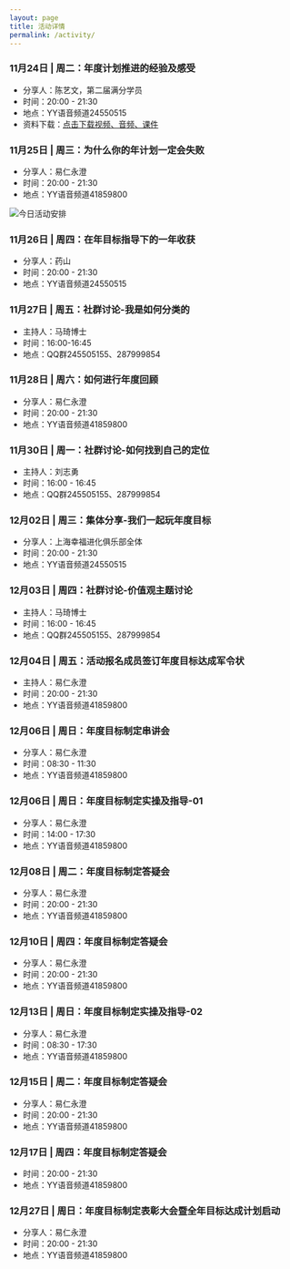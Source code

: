 ```yaml
---
layout: page
title: 活动详情
permalink: /activity/
---
```


### 11月24日 | 周二：年度计划推进的经验及感受

- 分享人：陈艺文，第二届满分学员
- 时间：20:00 - 21:30
- 地点：YY语音频道24550515
- 资料下载：[点击下载视频、音频、课件](http://pan.baidu.com/s/1i3wHhUd)

### 11月25日 | 周三：为什么你的年计划一定会失败

- 分享人：易仁永澄
- 时间：20:00 - 21:30
- 地点：YY语音频道41859800

![今日活动安排](http://77fm42.com1.z0.glb.clouddn.com/web-today.jpg)

### 11月26日 | 周四：在年目标指导下的一年收获

- 分享人：药山
- 时间：20:00 - 21:30
- 地点：YY语音频道24550515

### 11月27日 | 周五：社群讨论-我是如何分类的

- 主持人：马琦博士
- 时间：16:00-16:45
- 地点：QQ群245505155、287999854

### 11月28日 | 周六：如何进行年度回顾

- 分享人：易仁永澄
- 时间：20:00 - 21:30
- 地点：YY语音频道41859800

### 11月30日 | 周一：社群讨论-如何找到自己的定位

- 主持人：刘志勇
- 时间：16:00 - 16:45
- 地点：QQ群245505155、287999854

### 12月02日 | 周三：集体分享-我们一起玩年度目标

- 分享人：上海幸福进化俱乐部全体
- 时间：20:00 - 21:30
- 地点：YY语音频道24550515

### 12月03日 | 周四：社群讨论-价值观主题讨论

- 主持人：马琦博士
- 时间：16:00 - 16:45
- 地点：QQ群245505155、287999854

### 12月04日 | 周五：活动报名成员签订年度目标达成军令状

- 主持人：易仁永澄
- 时间：20:00 - 21:30
- 地点：YY语音频道41859800

### 12月06日 | 周日：年度目标制定串讲会

- 分享人：易仁永澄
- 时间：08:30 - 11:30
- 地点：YY语音频道41859800

### 12月06日 | 周日：年度目标制定实操及指导-01

- 分享人：易仁永澄
- 时间：14:00 - 17:30
- 地点：YY语音频道41859800

### 12月08日 | 周二：年度目标制定答疑会

- 分享人：易仁永澄
- 时间：20:00 - 21:30
- 地点：YY语音频道41859800

### 12月10日 | 周四：年度目标制定答疑会

- 分享人：易仁永澄
- 时间：20:00 - 21:30
- 地点：YY语音频道41859800

### 12月13日 | 周日：年度目标制定实操及指导-02

- 分享人：易仁永澄
- 时间：08:30 - 17:30
- 地点：YY语音频道41859800

### 12月15日 | 周二：年度目标制定答疑会

- 分享人：易仁永澄
- 时间：20:00 - 21:30
- 地点：YY语音频道41859800

### 12月17日 | 周四：年度目标制定答疑会

- 时间：20:00 - 21:30
- 地点：YY语音频道41859800

### 12月27日 | 周日：年度目标制定表彰大会暨全年目标达成计划启动

- 分享人：易仁永澄
- 时间：20:00 - 21:30
- 地点：YY语音频道41859800
